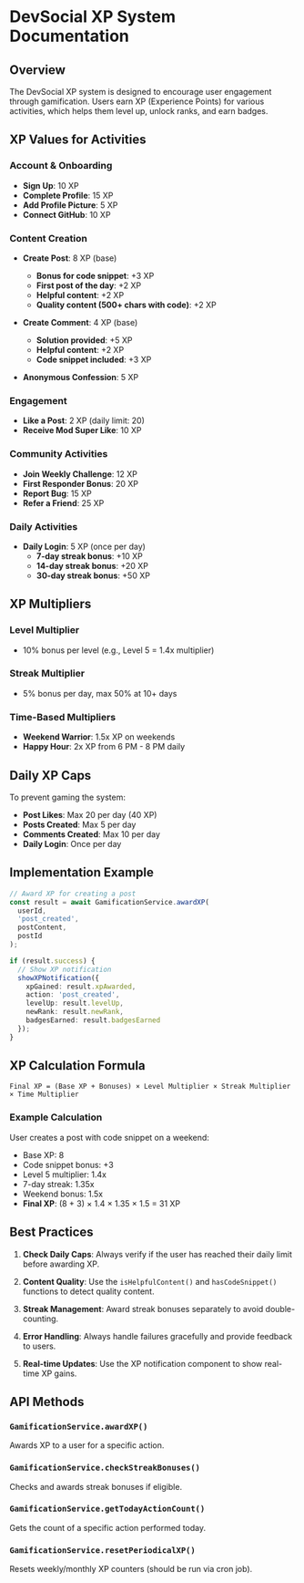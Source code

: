# DevSocial XP System Documentation

## Overview
The DevSocial XP system is designed to encourage user engagement through gamification. Users earn XP (Experience Points) for various activities, which helps them level up, unlock ranks, and earn badges.

## XP Values for Activities

### Account & Onboarding
- **Sign Up**: 10 XP
- **Complete Profile**: 15 XP  
- **Add Profile Picture**: 5 XP
- **Connect GitHub**: 10 XP

### Content Creation
- **Create Post**: 8 XP (base)
  - **Bonus for code snippet**: +3 XP
  - **First post of the day**: +2 XP
  - **Helpful content**: +2 XP
  - **Quality content (500+ chars with code)**: +2 XP

- **Create Comment**: 4 XP (base)
  - **Solution provided**: +5 XP
  - **Helpful content**: +2 XP
  - **Code snippet included**: +3 XP

- **Anonymous Confession**: 5 XP

### Engagement
- **Like a Post**: 2 XP (daily limit: 20)
- **Receive Mod Super Like**: 10 XP

### Community Activities
- **Join Weekly Challenge**: 12 XP
- **First Responder Bonus**: 20 XP
- **Report Bug**: 15 XP
- **Refer a Friend**: 25 XP

### Daily Activities
- **Daily Login**: 5 XP (once per day)
  - **7-day streak bonus**: +10 XP
  - **14-day streak bonus**: +20 XP
  - **30-day streak bonus**: +50 XP

## XP Multipliers

### Level Multiplier
- 10% bonus per level (e.g., Level 5 = 1.4x multiplier)

### Streak Multiplier
- 5% bonus per day, max 50% at 10+ days

### Time-Based Multipliers
- **Weekend Warrior**: 1.5x XP on weekends
- **Happy Hour**: 2x XP from 6 PM - 8 PM daily

## Daily XP Caps
To prevent gaming the system:
- **Post Likes**: Max 20 per day (40 XP)
- **Posts Created**: Max 5 per day
- **Comments Created**: Max 10 per day
- **Daily Login**: Once per day

## Implementation Example

```typescript
// Award XP for creating a post
const result = await GamificationService.awardXP(
  userId,
  'post_created',
  postContent,
  postId
);

if (result.success) {
  // Show XP notification
  showXPNotification({
    xpGained: result.xpAwarded,
    action: 'post_created',
    levelUp: result.levelUp,
    newRank: result.newRank,
    badgesEarned: result.badgesEarned
  });
}
```

## XP Calculation Formula

```
Final XP = (Base XP + Bonuses) × Level Multiplier × Streak Multiplier × Time Multiplier
```

### Example Calculation
User creates a post with code snippet on a weekend:
- Base XP: 8
- Code snippet bonus: +3
- Level 5 multiplier: 1.4x
- 7-day streak: 1.35x
- Weekend bonus: 1.5x
- **Final XP**: (8 + 3) × 1.4 × 1.35 × 1.5 = 31 XP

## Best Practices

1. **Check Daily Caps**: Always verify if the user has reached their daily limit before awarding XP.

2. **Content Quality**: Use the `isHelpfulContent()` and `hasCodeSnippet()` functions to detect quality content.

3. **Streak Management**: Award streak bonuses separately to avoid double-counting.

4. **Error Handling**: Always handle failures gracefully and provide feedback to users.

5. **Real-time Updates**: Use the XP notification component to show real-time XP gains.

## API Methods

### `GamificationService.awardXP()`
Awards XP to a user for a specific action.

### `GamificationService.checkStreakBonuses()`
Checks and awards streak bonuses if eligible.

### `GamificationService.getTodayActionCount()`
Gets the count of a specific action performed today.

### `GamificationService.resetPeriodicalXP()`
Resets weekly/monthly XP counters (should be run via cron job).
